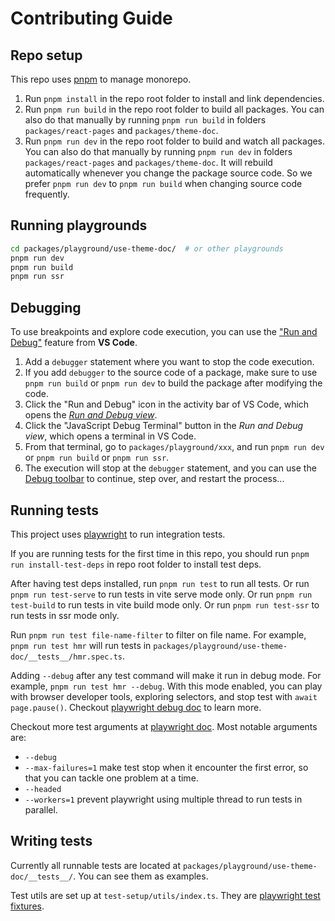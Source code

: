 # Contributing Guide

## Repo setup

This repo uses [pnpm](https://pnpm.io/) to manage monorepo.

1. Run `pnpm install` in the repo root folder to install and link dependencies.
2. Run `pnpm run build` in the repo root folder to build all packages. You can also do that manually by running `pnpm run build` in folders `packages/react-pages` and `packages/theme-doc`.
3. Run `pnpm run dev` in the repo root folder to build and watch all packages. You can also do that manually by running `pnpm run dev` in folders `packages/react-pages` and `packages/theme-doc`. It will rebuild automatically whenever you change the package source code. So we prefer `pnpm run dev` to `pnpm run build` when changing source code frequently.

## Running playgrounds

```sh
cd packages/playground/use-theme-doc/  # or other playgrounds
pnpm run dev
pnpm run build
pnpm run ssr
```

## Debugging

To use breakpoints and explore code execution, you can use the ["Run and Debug"](https://code.visualstudio.com/docs/editor/debugging) feature from **VS Code**.

1. Add a `debugger` statement where you want to stop the code execution.
2. If you add `debugger` to the source code of a package, make sure to use `pnpm run build` or `pnpm run dev` to build the package after modifying the code.
3. Click the "Run and Debug" icon in the activity bar of VS Code, which opens the [_Run and Debug view_](https://code.visualstudio.com/docs/editor/debugging#_run-and-debug-view).
4. Click the "JavaScript Debug Terminal" button in the _Run and Debug view_, which opens a terminal in VS Code.
5. From that terminal, go to `packages/playground/xxx`, and run `pnpm run dev` or `pnpm run build` or `pnpm run ssr`.
6. The execution will stop at the `debugger` statement, and you can use the [Debug toolbar](https://code.visualstudio.com/docs/editor/debugging#_debug-actions) to continue, step over, and restart the process...

## Running tests

This project uses [playwright](https://playwright.dev/) to run integration tests.

If you are running tests for the first time in this repo, you should run `pnpm run install-test-deps` in repo root folder to install test deps.

After having test deps installed, run `pnpm run test` to run all tests.
Or run `pnpm run test-serve` to run tests in vite serve mode only.
Or run `pnpm run test-build` to run tests in vite build mode only.
Or run `pnpm run test-ssr` to run tests in ssr mode only.

Run `pnpm run test file-name-filter` to filter on file name. For example, `pnpm run test hmr` will run tests in `packages/playground/use-theme-doc/__tests__/hmr.spec.ts`.

Adding `--debug` after any test command will make it run in debug mode. For example, `pnpm run test hmr --debug`. With this mode enabled, you can play with browser developer tools, exploring selectors, and stop test with `await page.pause()`. Checkout [playwright debug doc](https://playwright.dev/docs/debug#playwright-inspector) to learn more.

Checkout more test arguments at [playwright doc](https://playwright.dev/docs/test-cli). Most notable arguments are:

- `--debug`
- `--max-failures=1` make test stop when it encounter the first error, so that you can tackle one problem at a time.
- `--headed`
- `--workers=1` prevent playwright using multiple thread to run tests in parallel.

## Writing tests

Currently all runnable tests are located at `packages/playground/use-theme-doc/__tests__/`. You can see them as examples.

Test utils are set up at `test-setup/utils/index.ts`. They are [playwright test fixtures](https://playwright.dev/docs/test-fixtures).
